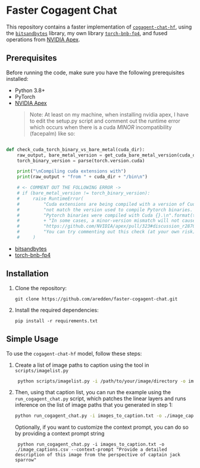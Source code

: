 # Faster Cogagent Chat

This repository contains a faster implementation of [`cogagent-chat-hf`](https://github.com/THUDM/CogVLM), using the [`bitsandbytes`](https://github.com/TimDettmers/bitsandbytes) library, my own library [`torch-bnb-fp4`](https://github.com/aredden/torch-bnb-fp4), and fused operations from [NVIDIA Apex](https://github.com/NVIDIA/apex).

## Prerequisites

Before running the code, make sure you have the following prerequisites installed:

- Python 3.8+
- PyTorch
- [NVIDIA Apex](https://github.com/NVIDIA/apex)
  > Note: At least on my machine, when installing nvidia apex, I have to edit the setup.py script and comment out the runtime error which occurs when there is a cuda _MINOR_ incompatibility (facepalm) like so:

```py

def check_cuda_torch_binary_vs_bare_metal(cuda_dir):
    raw_output, bare_metal_version = get_cuda_bare_metal_version(cuda_dir)
    torch_binary_version = parse(torch.version.cuda)

    print("\nCompiling cuda extensions with")
    print(raw_output + "from " + cuda_dir + "/bin\n")

    # <- COMMENT OUT THE FOLLOWING ERROR ->
    # if (bare_metal_version != torch_binary_version):
    #     raise RuntimeError(
    #         "Cuda extensions are being compiled with a version of Cuda that does "
    #         "not match the version used to compile Pytorch binaries.  "
    #         "Pytorch binaries were compiled with Cuda {}.\n".format(torch.version.cuda)
    #         + "In some cases, a minor-version mismatch will not cause later errors:  "
    #         "https://github.com/NVIDIA/apex/pull/323#discussion_r287021798.  "
    #         "You can try commenting out this check (at your own risk)."
    #     )


```

- [bitsandbytes](https://github.com/TimDettmers/bitsandbytes)
- [torch-bnb-fp4](https://github.com/aredden/torch-bnb-fp4)

## Installation

1. Clone the repository:

   ```shell
   git clone https://github.com/aredden/faster-cogagent-chat.git
   ```

2. Install the required dependencies:

   ```shell
   pip install -r requirements.txt
   ```

## Simple Usage

To use the `cogagent-chat-hf` model, follow these steps:

1. Create a list of image paths to caption using the tool in `scripts/imagelist.py`

   ```bash
    python scripts/imagelist.py -i /path/to/your/image/directory -o images_to_caption.txt
   ```

2. Then, using that caption list, you can run the example using the `run_cogagent_chat.py` script, which patches the linear layers and runs inference on the list of image paths that you generated in step 1:

   ```bash
   python run_cogagent_chat.py -i images_to_caption.txt -o ./image_captions.csv
   ```

   Optionally, if you want to customize the context prompt, you can do so by providing a context prompt string

   ```
    python run_cogagent_chat.py -i images_to_caption.txt -o ./image_captions.csv --context-prompt "Provide a detailed description of this image from the perspective of captain jack sparrow"
   ```
